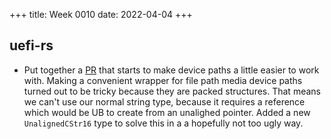 +++
title: Week 0010
date: 2022-04-04
+++

## uefi-rs

* Put together a [PR](https://github.com/rust-osdev/uefi-rs/pull/404)
  that starts to make device paths a little easier to work with. Making
  a convenient wrapper for file path media device paths turned out to be
  tricky because they are packed structures. That means we can't use our
  normal string type, because it requires a reference which would be UB
  to create from an unalighed pointer. Added a new `UnalignedCStr16`
  type to solve this in a a hopefully not too ugly way.
